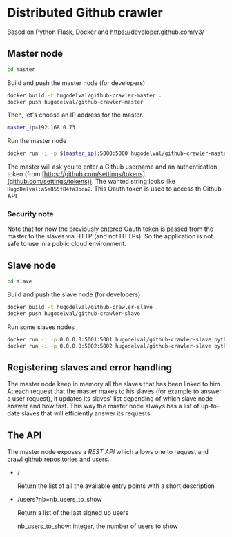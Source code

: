 # Distributed Github crawler 

Based on Python Flask, Docker and https://developer.github.com/v3/


## Master node

```bash
cd master
```

Build and push the master node (for developers)

```bash
docker build -t hugodelval/github-crawler-master .
docker push hugodelval/github-crawler-master
```

Then, let's choose an IP address for the master.

```bash
master_ip=192.168.0.73
```

Run the master node

```bash
docker run -i -p ${master_ip}:5000:5000 hugodelval/github-crawler-master
```

The master will ask you to enter a Github username and an authentication token (from [https://github.com/settings/tokens](github.com/settings/tokens)).
The wanted string looks like ```HugoDelval:a5e855f84fa3bca2```. This Oauth token is used to access th Github API.

### Security note

Note that for now the previously entered Oauth token is passed from the master to the slaves via HTTP (and not HTTPs). So the application is not safe to use in a public cloud environment.


## Slave node

```bash
cd slave
```

Build and push the slave node (for developers)

```bash
docker build -t hugodelval/github-crawler-slave .
docker push hugodelval/github-crawler-slave
```

Run some slaves nodes

```bash
docker run -i -p 0.0.0.0:5001:5001 hugodelval/github-crawler-slave python3 /app/slave.py ${master_ip} 5001
docker run -i -p 0.0.0.0:5002:5002 hugodelval/github-crawler-slave python3 /app/slave.py ${master_ip} 5002
```

## Registering slaves and error handling

The master node keep in memory all the slaves that has been linked to him. At each request that the master makes to his slaves (for example to answer a user request), it updates its slaves' list depending of which slave node answer and how fast. This way the master node always has a list of up-to-date slaves that will efficiently answer its requests.

## The API

The master node exposes a *REST API* which allows one to request and crawl github repositories and users.

* /

    Return the list of all the available entry points with a short description
* /users?nb=nb_users_to_show
    
    Return a list of the last signed up users
    
    nb_users_to_show: integer, the number of users to show
